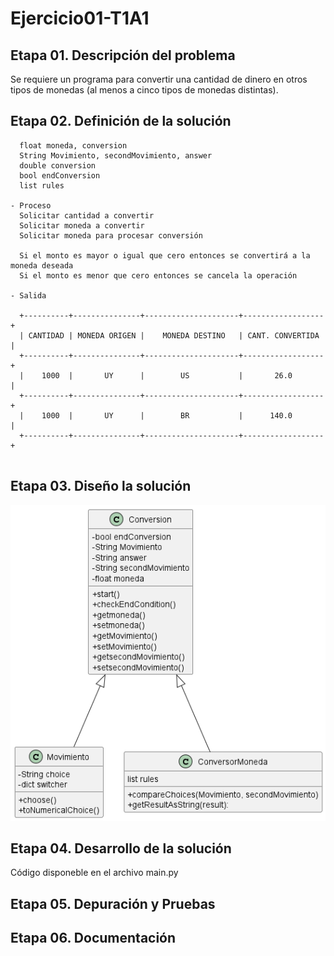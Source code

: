 # Ejercicio01-T1A1
## Etapa 01. Descripción del problema
Se requiere un programa para convertir una cantidad de dinero en otros tipos de monedas (al menos a cinco tipos de monedas distintas). 
## Etapa 02. Definición de la solución
~~~ Entrada
  float moneda, conversion
  String Movimiento, secondMovimiento, answer
  double conversion
  bool endConversion
  list rules
  
- Proceso
  Solicitar cantidad a convertir
  Solicitar moneda a convertir
  Solicitar moneda para procesar conversión
   
  Si el monto es mayor o igual que cero entonces se convertirá a la moneda deseada
  Si el monto es menor que cero entonces se cancela la operación
 
- Salida
  
  +----------+---------------+---------------------+------------------+
  | CANTIDAD | MONEDA ORIGEN |    MONEDA DESTINO   | CANT. CONVERTIDA |
  +----------+---------------+---------------------+------------------+
  |    1000  |       UY      |        US           |       26.0       |
  +----------+---------------+---------------------+------------------+
  |    1000  |       UY      |        BR           |      140.0       |
  +----------+---------------+---------------------+------------------+
  
  ~~~
## Etapa 03. Diseño la solución
![Diagrama](https://github.com/richardmartus/Ejercicio01Python/blob/main/.idea/Diagrama%20de%20clases01.png)


## Etapa 04. Desarrollo de la solución
Código disponeble en el archivo main.py

## Etapa 05. Depuración y Pruebas

## Etapa 06. Documentación